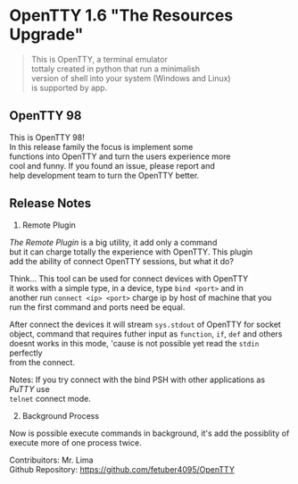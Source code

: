 # OpenTTY 1.6 "The Resources Upgrade"

> This is OpenTTY, a terminal emulator  
> tottaly created in python that run a minimalish  
> version of shell into your system (Windows and Linux)  
> is supported by app.  

## OpenTTY 98

This is OpenTTY 98!  
In this release family the focus is implement some  
functions into OpenTTY and turn the users experience more  
cool and funny. If you found an issue, please report and  
help development team to turn the OpenTTY better.  
 
## Release Notes  

1. Remote Plugin

*The Remote Plugin* is a big utility, it add only a command  
but it can charge totally the experience with OpenTTY. This plugin  
add the ability of connect OpenTTY sessions, but what it do?  

Think... This tool can be used for connect devices with OpenTTY  
it works with a simple type, in a device, type `bind <port>` and in  
another run `connect <ip> <port>` charge ip by host of machine that you  
run the first command and ports need be equal.  

After connect the devices it will stream `sys.stdout` of OpenTTY for socket  
object, command that requires futher input as `function`, `if`, `def` and others  
doesnt works in this mode, 'cause is not possible yet read the `stdin` perfectly  
from the connect.

Notes: If you try connect with the bind PSH with other applications as *PuTTY* use  
`telnet` connect mode.

2. Background Process

Now is possible execute commands in background, it's add the possiblity of  
execute more of one process twice. 

Contribuitors: Mr. Lima  
Github Repository: https://github.com/fetuber4095/OpenTTY  